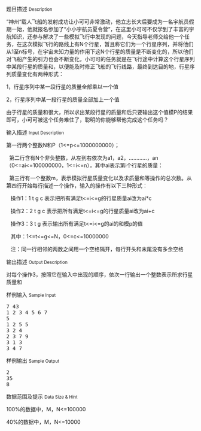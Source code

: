 <div class="panel panel-default">
<div class="area-title">
<span>
题目描述
<small>Description</small>
</span></div>
<div class="panel-body">

<p>“神州“载人飞船的发射成功让小可可非常激动，他立志长大后要成为一名宇航员假期一始，他就报名参加了“小小宇航员夏令营”，在这里小可可不仅学到了丰富的宇航知识，还参与解决了一些模拟飞行中发现的问题，今天指导老师交给他一个任务，在这次模拟飞行的路线上有N个行星，暂且称它们为一个行星序列，并将他们从1至n标号，在宇宙未知力量的作用下这N个行星的质量是不断变化的，所以他们对飞船产生的引力也会不断变化，小可可的任务就是在飞行途中计算这个行星序列中某段行星的质量和，以便能及时修正飞船的飞行线路，最终到达目的地，行星序列质量变化有两种形式：</p>
<p>1，行星序列中某一段行星的质量全部乘以一个值</p>
<p>2，行星序列中某一段行星的质量全部加上一个值</p>
<p>由于行星的质量和很大，所以求出某段行星的质量和后只要输出这个值模P的结果即可，小可可被这个任务难住了，聪明的你能够帮他完成这个任务吗？</p>

</div>
</div>

<div class="panel panel-default">
<div class="area-title">
<span>
输入描述
<small>Input Description</small>
</span></div>
<div class="panel-body">
<p>第一行两个整数N和P（1&lt;=p&lt;=1000000000）；</p>
<p>  第二行含有N个非负整数，从左到右依次为a1，a2，…………，an（0&lt;=ai&lt;=100000000，1&lt;=i&lt;=n），其中ai表示第i个行星的质量：</p>
<p>  第三行有一个整数m，表示模拟行星质量变化以及求质量和等操作的总次数。从第四行开始每行描述一个操作，输入的操作有以下三种形式：</p>
<p>   操作1：1 t g c 表示把所有满足t&lt;=i&lt;=g的行星质量ai改为ai*c</p>
<p>   操作2：2 t g c 表示把所有满足t&lt;=i&lt;=g的行星质量ai改为ai+c</p>
<p>   操作3：3 t g 表示输出所有满足t&lt;=i&lt;=g的ai的和模p的值</p>
<p>   其中：1&lt;=t&lt;=g&lt;=N，0&lt;=c&lt;=10000000</p>
<p>   注：同一行相邻的两数之间用一个空格隔开，每行开头和末尾没有多余空格</p>

</div>
</div>
<div  class="panel panel-default">
<div class="area-title">
<span>
输出描述
<small>Output Description</small>
</span></div>
<div class="panel-body">

<p><span>对每个操作3，按照它在输入中出现的顺序，依次一行输出一个整数表示所求行星质量和</span></p>

</div>
</div>


<div class="panel panel-default">
<div class="area-title">
<span>
样例输入
<small>Sample Input</small>
</span></div>
<div class="panel-body">
<pre>7 43
1 2 3 4 5 6 7
5
1 2 5 5
3 2 4
2 3 7 9
3 1 3
3 4 7</pre>

</div>
</div>

<div class="panel panel-default">
<div class="area-title">
<span>
样例输出
<small>Sample Output</small>
</span></div>
<div class="panel-body">
<pre>2
35
8</pre>

</div>
</div>

<div class="panel panel-default">
<div class="area-title">
<span>
数据范围及提示
<small>Data Size & Hint</small>
</span></div>
<div class="panel-body">
<p>100%的数据中，M，N&lt;=100000</p>
<p>40%的数据中，M，N&lt;=10000</p>
</div>
</div>